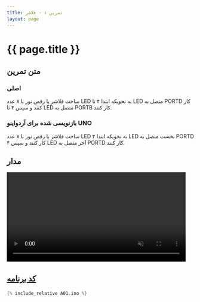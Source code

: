 ```yaml
---
title: تمرین ۱ - فلاشر
layout: page
---
```


# {{ page.title }}

## متن تمرین

### اصلی 

ساخت فلاشر یا رقص نور با ۸ عدد LED به نحویکه ابتدا ۴ تا LED متصل به PORTD کار کنند و سپس ۴ تا LED متصل به PORTB کار کنند.

### بازنویسی شده برای آردواینو UNO

ساخت فلاشر یا رقص نور با ۸ عدد LED به نحویکه ابتدا ۴ LED نخست متصل به PORTD کار کنند و سپس ۴  LED آخر متصل به PORTD کار کنند.

## مدار

<video autoplay loop muted width="754" height="532" style="max-width:95%; height:auto;">
<source src="video.mp4" type="video/mp4" />
<img src="picture.jpg" width="754" height="532" />
</video>

## [کد برنامه](A01.ino)
```c
{% include_relative A01.ino %}
```
